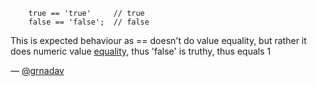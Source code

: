 ```
    true == 'true'     // true
    false == 'false';  // false
```

This is expected behaviour as == doesn't do value equality,
but rather it does numeric value [equality][1], thus 'false' is truthy, thus equals 1


— [@grnadav][2]

[1]:http://es5.github.com/#x11.9.1
[2]:https://twitter.com/grnadav
